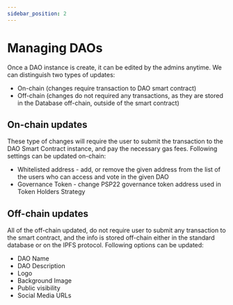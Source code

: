 ```yaml
---
sidebar_position: 2
---
```


# Managing DAOs

Once a DAO instance is create, it can be edited by the admins anytime. We can distinguish two types of updates:

+ On-chain (changes require transaction to DAO smart contract)
+ Off-chain (changes do not required any transactions, as they are stored in the Database off-chain, outside of the smart contract)

## On-chain updates
These type of changes will require the user to submit the transaction to the DAO Smart Contract instance, and pay the necessary gas fees. Following settings can be updated on-chain:
+ Whitelisted address - add, or remove the given address from the list of the users who can access and vote in the given DAO
+ Governance Token - change PSP22 governance token address used in Token Holders Strategy

## Off-chain updates
All of the off-chain updated, do not require user to submit any transaction to the smart contract, and the info is stored off-chain either in the standard database or on the IPFS protocol. Following options can be updated:
+ DAO Name
+ DAO Description
+ Logo
+ Background Image
+ Public visibility
+ Social Media URLs

